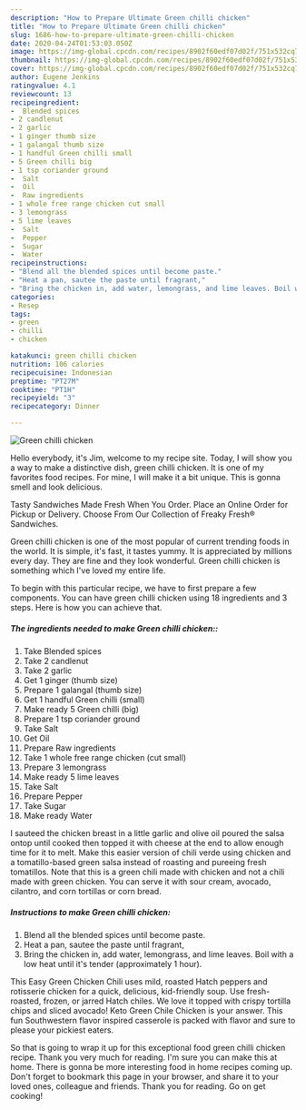 ```yaml
---
description: "How to Prepare Ultimate Green chilli chicken"
title: "How to Prepare Ultimate Green chilli chicken"
slug: 1686-how-to-prepare-ultimate-green-chilli-chicken
date: 2020-04-24T01:53:03.050Z
image: https://img-global.cpcdn.com/recipes/8902f60edf07d02f/751x532cq70/green-chilli-chicken-recipe-main-photo.jpg
thumbnail: https://img-global.cpcdn.com/recipes/8902f60edf07d02f/751x532cq70/green-chilli-chicken-recipe-main-photo.jpg
cover: https://img-global.cpcdn.com/recipes/8902f60edf07d02f/751x532cq70/green-chilli-chicken-recipe-main-photo.jpg
author: Eugene Jenkins
ratingvalue: 4.1
reviewcount: 13
recipeingredient:
-  Blended spices
- 2 candlenut
- 2 garlic
- 1 ginger thumb size
- 1 galangal thumb size
- 1 handful Green chilli small
- 5 Green chilli big
- 1 tsp coriander ground
-  Salt
-  Oil
-  Raw ingredients
- 1 whole free range chicken cut small
- 3 lemongrass
- 5 lime leaves
-  Salt
-  Pepper
-  Sugar
-  Water
recipeinstructions:
- "Blend all the blended spices until become paste."
- "Heat a pan, sautee the paste until fragrant,"
- "Bring the chicken in, add water, lemongrass, and lime leaves. Boil with a low heat until it&#39;s tender (approximately 1 hour)."
categories:
- Resep
tags:
- green
- chilli
- chicken

katakunci: green chilli chicken
nutrition: 106 calories
recipecuisine: Indonesian
preptime: "PT27M"
cooktime: "PT1H"
recipeyield: "3"
recipecategory: Dinner

---
```



![Green chilli chicken](https://img-global.cpcdn.com/recipes/8902f60edf07d02f/751x532cq70/green-chilli-chicken-recipe-main-photo.jpg)

Hello everybody, it's Jim, welcome to my recipe site. Today, I will show you a way to make a distinctive dish, green chilli chicken. It is one of my favorites food recipes. For mine, I will make it a bit unique. This is gonna smell and look delicious.

Tasty Sandwiches Made Fresh When You Order. Place an Online Order for Pickup or Delivery. Choose From Our Collection of Freaky Fresh® Sandwiches.

Green chilli chicken is one of the most popular of current trending foods in the world. It is simple, it's fast, it tastes yummy. It is appreciated by millions every day. They are fine and they look wonderful. Green chilli chicken is something which I've loved my entire life.


To begin with this particular recipe, we have to first prepare a few components. You can have green chilli chicken using 18 ingredients and 3 steps. Here is how you can achieve that.

##### The ingredients needed to make Green chilli chicken::

1. Take  Blended spices
1. Take 2 candlenut
1. Take 2 garlic
1. Get 1 ginger (thumb size)
1. Prepare 1 galangal (thumb size)
1. Get 1 handful Green chilli (small)
1. Make ready 5 Green chilli (big)
1. Prepare 1 tsp coriander ground
1. Take  Salt
1. Get  Oil
1. Prepare  Raw ingredients
1. Take 1 whole free range chicken (cut small)
1. Prepare 3 lemongrass
1. Make ready 5 lime leaves
1. Take  Salt
1. Prepare  Pepper
1. Take  Sugar
1. Make ready  Water


I sauteed the chicken breast in a little garlic and olive oil poured the salsa ontop until cooked then topped it with cheese at the end to allow enough time for it to melt. Make this easier version of chili verde using chicken and a tomatillo-based green salsa instead of roasting and pureeing fresh tomatillos. Note that this is a green chili made with chicken and not a chili made with green chicken. You can serve it with sour cream, avocado, cilantro, and corn tortillas or corn bread. 

##### Instructions to make Green chilli chicken:

1. Blend all the blended spices until become paste.
1. Heat a pan, sautee the paste until fragrant,
1. Bring the chicken in, add water, lemongrass, and lime leaves. Boil with a low heat until it&#39;s tender (approximately 1 hour).


This Easy Green Chicken Chili uses mild, roasted Hatch peppers and rotisserie chicken for a quick, delicious, kid-friendly soup. Use fresh-roasted, frozen, or jarred Hatch chiles. We love it topped with crispy tortilla chips and sliced avocado! Keto Green Chile Chicken is your answer. This fun Southwestern flavor inspired casserole is packed with flavor and sure to please your pickiest eaters. 

So that is going to wrap it up for this exceptional food green chilli chicken recipe. Thank you very much for reading. I'm sure you can make this at home. There is gonna be more interesting food in home recipes coming up. Don't forget to bookmark this page in your browser, and share it to your loved ones, colleague and friends. Thank you for reading. Go on get cooking!
